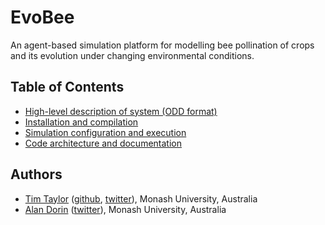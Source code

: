 # EvoBee

An agent-based simulation platform for modelling bee pollination of crops and its evolution under changing environmental conditions.

## Table of Contents
- [High-level description of system (ODD format)](docs/evobee-odd.md)
- [Installation and compilation](docs/evobee-install.md)
- [Simulation configuration and execution](docs/evobee-config.html)
- [Code architecture and documentation](docs/evobee-architecture.html)

## Authors
* [Tim Taylor](http://timt.co) ([github](https://github.com/tim-taylor), [twitter](https://twitter.com/drtimt)), Monash University, Australia
* [Alan Dorin](https://research.monash.edu/en/persons/alan-dorin) ([twitter](https://twitter.com/NRGBunny1)), Monash University, Australia
<!--stackedit_data:
eyJoaXN0b3J5IjpbLTQyNDEzNTYzNCwtMTU1NzI3Njc3NCwtMT
gyNTk1NDg3OCwtMTA0MzIwMDQwNywtOTk5OTU5NTU0LC0xNzk4
MDg2NjU4LC0xNDk4ODc5MzE3LC03OTUyMDgyNzgsLTExNTA1Mj
kyMjVdfQ==
-->